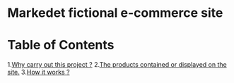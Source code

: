 # Markedet fictional e-commerce site

# Table of Contents 

1.[Why carry out this project ?](#introduction)
2.[The products contained or displayed on the site.](#disclaimer)
3.[How it works ?](#launch)
